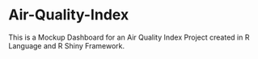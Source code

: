 # Air-Quality-Index

This is a Mockup Dashboard for an Air Quality Index Project created in R Language and R Shiny Framework.
